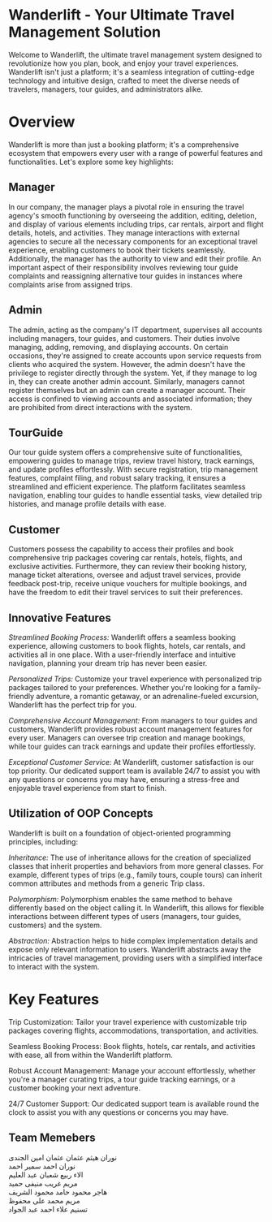 # Wanderlift - Your Ultimate Travel Management Solution
Welcome to Wanderlift, the ultimate travel management system designed to revolutionize how you plan, book, and enjoy your travel experiences. Wanderlift isn't just a platform; it's a seamless integration of cutting-edge technology and intuitive design, crafted to meet the diverse needs of travelers, managers, tour guides, and administrators alike.

# Overview
Wanderlift is more than just a booking platform; it's a comprehensive ecosystem that empowers every user with a range of powerful features and functionalities. Let's explore some key highlights:
## Manager

In our company, the manager plays a pivotal role in ensuring the travel agency's smooth functioning by overseeing the addition, editing, deletion, and display of various elements including trips, car rentals, airport and flight details, hotels, and activities. They manage interactions with external agencies to secure all the necessary components for an exceptional travel experience, enabling customers to book their tickets seamlessly.
Additionally, the manager has the authority to view and edit their profile. An important aspect of their responsibility involves reviewing tour guide complaints and reassigning alternative tour guides in instances where complaints arise from assigned trips.

## Admin

The admin, acting as the company's IT department, supervises all accounts including managers, tour guides, and customers. Their duties involve managing, adding, removing, and displaying accounts. On certain occasions, they're assigned to create accounts upon service requests from clients who acquired the system. However, the admin doesn't have the privilege to register directly through the system. Yet, if they manage to log in, they can create another admin account. Similarly, managers cannot register themselves but an admin can create a manager account. Their access is confined to viewing accounts and associated information; they are prohibited from direct interactions with the system.

## TourGuide

Our tour guide system offers a comprehensive suite of functionalities, empowering guides to manage trips, review travel history, track earnings, and update profiles effortlessly. With secure registration, trip management features, complaint filing, and robust salary tracking, it ensures a streamlined and efficient experience. The platform facilitates seamless navigation, enabling tour guides to handle essential tasks, view detailed trip histories, and manage profile details with ease.

## Customer

Customers possess the capability to access their profiles and book comprehensive trip packages covering car rentals, hotels, flights, and exclusive activities. Furthermore, they can review their booking history, manage ticket alterations, oversee and adjust travel services, provide feedback post-trip, receive unique vouchers for multiple bookings, and have the freedom to edit their travel services to suit their preferences.

## Innovative Features
*Streamlined Booking Process:* Wanderlift offers a seamless booking experience, allowing customers to book flights, hotels, car rentals, and activities all in one place. With a user-friendly interface and intuitive navigation, planning your dream trip has never been easier.

*Personalized Trips:* Customize your travel experience with personalized trip packages tailored to your preferences. Whether you're looking for a family-friendly adventure, a romantic getaway, or an adrenaline-fueled excursion, Wanderlift has the perfect trip for you.

*Comprehensive Account Management:* From managers to tour guides and customers, Wanderlift provides robust account management features for every user. Managers can oversee trip creation and manage bookings, while tour guides can track earnings and update their profiles effortlessly.

*Exceptional Customer Service:* At Wanderlift, customer satisfaction is our top priority. Our dedicated support team is available 24/7 to assist you with any questions or concerns you may have, ensuring a stress-free and enjoyable travel experience from start to finish.

## Utilization of OOP Concepts
Wanderlift is built on a foundation of object-oriented programming principles, including:

*Inheritance:* The use of inheritance allows for the creation of specialized classes that inherit properties and behaviors from more general classes. For example, different types of trips (e.g., family tours, couple tours) can inherit common attributes and methods from a generic Trip class.

P*olymorphism:* Polymorphism enables the same method to behave differently based on the object calling it. In Wanderlift, this allows for flexible interactions between different types of users (managers, tour guides, customers) and the system.

*Abstraction:* Abstraction helps to hide complex implementation details and expose only relevant information to users. Wanderlift abstracts away the intricacies of travel management, providing users with a simplified interface to interact with the system.

# Key Features
Trip Customization: Tailor your travel experience with customizable trip packages covering flights, accommodations, transportation, and activities.

Seamless Booking Process: Book flights, hotels, car rentals, and activities with ease, all from within the Wanderlift platform.

Robust Account Management: Manage your account effortlessly, whether you're a manager curating trips, a tour guide tracking earnings, or a customer booking your next adventure.

24/7 Customer Support: Our dedicated support team is available round the clock to assist you with any questions or concerns you may have.


## Team Memebers
نوران ھیثم عثمان عثمان امین الجندى        
نوران احمد سمیر احمد  
الاء ربیع شعبان عبد العلیم   
مریم غریب منیفى حمید  
ھاجر محمود حامد محمود الشریف  
مریم محمد على محفوظ  
تسنیم علاء احمد عبد الجواد    

